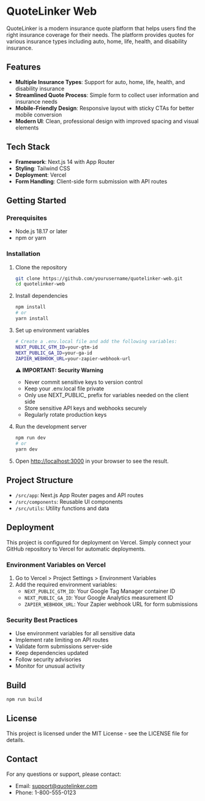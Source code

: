 # QuoteLinker Web

QuoteLinker is a modern insurance quote platform that helps users find the right insurance coverage for their needs. The platform provides quotes for various insurance types including auto, home, life, health, and disability insurance.

## Features

- **Multiple Insurance Types**: Support for auto, home, life, health, and disability insurance
- **Streamlined Quote Process**: Simple form to collect user information and insurance needs
- **Mobile-Friendly Design**: Responsive layout with sticky CTAs for better mobile conversion
- **Modern UI**: Clean, professional design with improved spacing and visual elements

## Tech Stack

- **Framework**: Next.js 14 with App Router
- **Styling**: Tailwind CSS
- **Deployment**: Vercel
- **Form Handling**: Client-side form submission with API routes

## Getting Started

### Prerequisites

- Node.js 18.17 or later
- npm or yarn

### Installation

1. Clone the repository
   ```bash
   git clone https://github.com/yourusername/quotelinker-web.git
   cd quotelinker-web
   ```

2. Install dependencies
   ```bash
   npm install
   # or
   yarn install
   ```

3. Set up environment variables
   ```bash
   # Create a .env.local file and add the following variables:
   NEXT_PUBLIC_GTM_ID=your-gtm-id
   NEXT_PUBLIC_GA_ID=your-ga-id
   ZAPIER_WEBHOOK_URL=your-zapier-webhook-url
   ```

   ⚠️ **IMPORTANT: Security Warning**
   - Never commit sensitive keys to version control
   - Keep your .env.local file private
   - Only use NEXT_PUBLIC_ prefix for variables needed on the client side
   - Store sensitive API keys and webhooks securely
   - Regularly rotate production keys

4. Run the development server
   ```bash
   npm run dev
   # or
   yarn dev
   ```

5. Open [http://localhost:3000](http://localhost:3000) in your browser to see the result.

## Project Structure

- `/src/app`: Next.js App Router pages and API routes
- `/src/components`: Reusable UI components
- `/src/utils`: Utility functions and data

## Deployment

This project is configured for deployment on Vercel. Simply connect your GitHub repository to Vercel for automatic deployments.

### Environment Variables on Vercel

1. Go to Vercel > Project Settings > Environment Variables
2. Add the required environment variables:
   - `NEXT_PUBLIC_GTM_ID`: Your Google Tag Manager container ID
   - `NEXT_PUBLIC_GA_ID`: Your Google Analytics measurement ID
   - `ZAPIER_WEBHOOK_URL`: Your Zapier webhook URL for form submissions

### Security Best Practices

- Use environment variables for all sensitive data
- Implement rate limiting on API routes
- Validate form submissions server-side
- Keep dependencies updated
- Follow security advisories
- Monitor for unusual activity

## Build

```bash
npm run build
```

## License

This project is licensed under the MIT License - see the LICENSE file for details.

## Contact

For any questions or support, please contact:
- Email: support@quotelinker.com
- Phone: 1-800-555-0123 